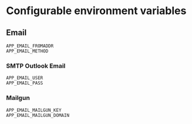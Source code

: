 # Configurable environment variables

## Email

    APP_EMAIL_FROMADDR  
    APP_EMAIL_METHOD

### SMTP Outlook Email

    APP_EMAIL_USER  
    APP_EMAIL_PASS  

### Mailgun

    APP_EMAIL_MAILGUN_KEY
    APP_EMAIL_MAILGUN_DOMAIN  